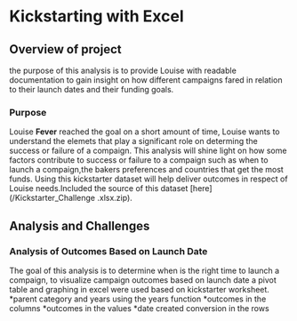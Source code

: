 # Kickstarting with Excel

## Overview of project
the purpose of this analysis is to provide Louise with readable documentation to gain insight on how different campaigns fared in relation to their launch dates and their funding goals. 


### Purpose
Louise **Fever** reached the goal on a short amount of time, Louise wants to understand the elemets that play a significant role on determing the success or failure of a compaign. This analysis will shine light on how some factors contribute to success or failure to a compaign such as when to launch a compaign,the bakers preferences and countries that get the most funds. Using this kickstarter dataset will help deliver outcomes in respect of Louise needs.Included the source of this dataset [here](/Kickstarter_Challenge .xlsx.zip).




## Analysis and Challenges


### Analysis of Outcomes Based on Launch Date

The goal of this analysis is to determine when is the right time to launch a compaign, to visualize campaign outcomes based on launch date a pivot table and graphing in excel were used based on kickstarter worksheet.
*parent category and years using the years function
*outcomes in the columns
*outcomes in the values
*date created conversion in the rows


